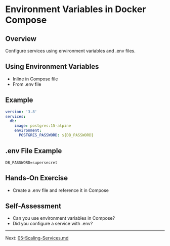 # Environment Variables in Docker Compose

## Overview
Configure services using environment variables and .env files.

## Using Environment Variables
- Inline in Compose file
- From .env file

## Example
```yaml
version: '3.8'
services:
  db:
    image: postgres:15-alpine
    environment:
      POSTGRES_PASSWORD: ${DB_PASSWORD}
```

## .env File Example
```
DB_PASSWORD=supersecret
```

## Hands-On Exercise
- Create a .env file and reference it in Compose

## Self-Assessment
- Can you use environment variables in Compose?
- Did you configure a service with .env?

---
Next: [05-Scaling-Services.md](05-Scaling-Services.md)
